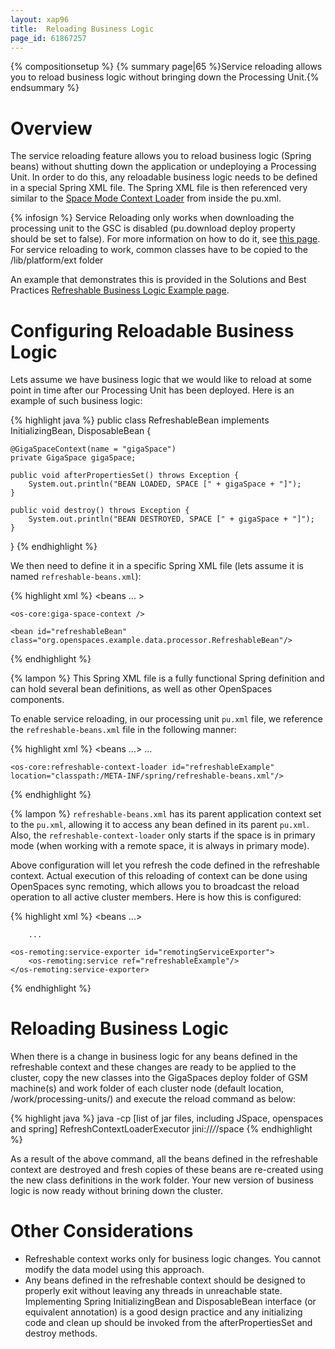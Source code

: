 ```yaml
---
layout: xap96
title:  Reloading Business Logic
page_id: 61867257
---
```


{% compositionsetup %}
{% summary page|65 %}Service reloading allows you to reload business logic without bringing down the Processing Unit.{% endsummary %}

# Overview

The service reloading feature allows you to reload business logic (Spring beans) without shutting down the application or undeploying a Processing Unit. In order to do this, any reloadable business logic needs to be defined in a special Spring XML file. The Spring XML file is then referenced very similar to the [Space Mode Context Loader](/xap96/space-mode-context-loader.html) from inside the pu.xml.

{% infosign %} Service Reloading only works when downloading the processing unit to the GSC is disabled (pu.download deploy property should be set to false). For more information on how to do it, see [this page](/xap96/deploying-onto-the-service-grid.html#distributionToGSCs).
   For service reloading to work, common classes have to be copied to the <GigaSpacesRoot>/lib/platform/ext folder

An example that demonstrates this is provided in the Solutions and Best Practices [Refreshable Business Logic Example page](http://wiki.gigaspaces.com/wiki/display/SBP/Refreshable+Business+Logic+Example).

# Configuring Reloadable Business Logic

Lets assume we have business logic that we would like to reload at some point in time after our Processing Unit has been deployed. Here is an example of such business logic:

{% highlight java %}
public class RefreshableBean implements InitializingBean, DisposableBean {

    @GigaSpaceContext(name = "gigaSpace")
    private GigaSpace gigaSpace;

    public void afterPropertiesSet() throws Exception {
        System.out.println("BEAN LOADED, SPACE [" + gigaSpace + "]");
    }

    public void destroy() throws Exception {
        System.out.println("BEAN DESTROYED, SPACE [" + gigaSpace + "]");
    }
}
{% endhighlight %}

We then need to define it in a specific Spring XML file (lets assume it is named `refreshable-beans.xml`):

{% highlight xml %}
<beans ... >

    <os-core:giga-space-context />

    <bean id="refreshableBean" class="org.openspaces.example.data.processor.RefreshableBean"/>
</beans>
{% endhighlight %}

{% lampon %} This Spring XML file is a fully functional Spring definition and can hold several bean definitions, as well as other OpenSpaces components.

To enable service reloading, in our processing unit `pu.xml` file, we reference the `refreshable-beans.xml` file in the following manner:

{% highlight xml %}
<beans ...>
	...

	<os-core:refreshable-context-loader id="refreshableExample" location="classpath:/META-INF/spring/refreshable-beans.xml"/>
</beans>
{% endhighlight %}

{% lampon %} `refreshable-beans.xml` has its parent application context set to the `pu.xml`, allowing it to access any bean defined in its parent `pu.xml`. Also, the `refreshable-context-loader` only starts if the space is in primary mode (when working with a remote space, it is always in primary mode).

Above configuration will let you refresh the code defined in the refreshable context. Actual execution of this reloading of context can be done using OpenSpaces sync remoting, which allows you to broadcast the reload operation to all active cluster members. Here is how this is configured:

{% highlight xml %}
<beans ...>

        ...

	<os-remoting:service-exporter id="remotingServiceExporter">
	    <os-remoting:service ref="refreshableExample"/>
	</os-remoting:service-exporter>

</beans>
{% endhighlight %}

# Reloading Business Logic

When there is a change in business logic for any beans defined in the refreshable context and these changes are ready to be applied to the cluster, copy the new classes into the GigaSpaces deploy folder of GSM machine(s) and work folder of each cluster node (default location, <GigaSpacesRoot>/work/processing-units/<puInstance>) and execute the reload command as below:

{% highlight java %}
java -cp [list of jar files, including JSpace, openspaces and spring] RefreshContextLoaderExecutor jini://*/*/space
{% endhighlight %}

As a result of the above command, all the beans defined in the refreshable context are destroyed and fresh copies of these beans are re-created using the new class definitions in the work folder. Your new version of business logic is now ready without brining down the cluster.

# Other Considerations

- Refreshable context works only for business logic changes. You cannot modify the data model using this approach.
- Any beans defined in the refreshable context should be designed to properly exit without leaving any threads in unreachable state. Implementing Spring InitializingBean and DisposableBean interface (or equivalent annotation) is a good design practice and any initializing code and clean up should be invoked from the afterPropertiesSet and destroy methods.
